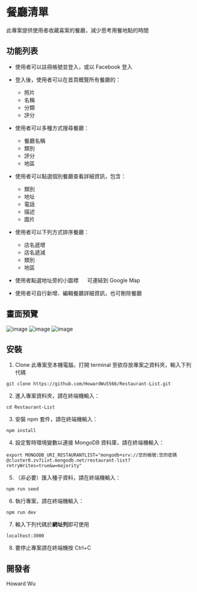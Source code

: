 # 餐廳清單

此專案提供使用者收藏喜案的餐廳，減少思考用餐地點的時間

## 功能列表

- 使用者可以註冊帳號並登入，或以 Facebook 登入


- 登入後，使用者可以在首頁概覽所有餐廳的：

  - 照片
  - 名稱
  - 分類
  - 評分

- 使用者可以多種方式搜尋餐廳：

  - 餐廳名稱
  - 類別
  - 評分
  - 地區

- 使用者可以點選個別餐廳查看詳細資訊，包含：

  - 類別
  - 地址
  - 電話
  - 描述
  - 圖片

- 使用者可以下列方式排序餐廳：

  - 店名遞增
  - 店名遞減
  - 類別
  - 地區

- 使用者點選地址旁的小圖標 <img src="https://raw.githubusercontent.com/FortAwesome/Font-Awesome/6.x/svgs/solid/location-arrow.svg" width="15" height="15"> 可連結到 Google Map

- 使用者可自行新增、編輯餐廳詳細資訊，也可刪除餐廳

## 畫面預覽

![image](https://user-images.githubusercontent.com/110580842/198890435-db02bda5-9010-4abf-a597-826d7c187434.png)
![image](https://user-images.githubusercontent.com/110580842/198890304-a543e7c4-50d7-4709-a32c-71a80d7aa993.png)
![image](https://user-images.githubusercontent.com/110580842/198890379-d1095271-5770-4d0d-a926-ff24117fd6dc.png)

## 安裝

1. Clone 此專案至本機電腦，打開 terminal 至欲存放專案之資料夾，輸入下列代碼

```
git clone https://github.com/HowardWu5566/Restaurant-List.git
```

2. 進入專案資料夾，請在終端機輸入：

```
cd Restaurant-List
```

3. 安裝 npm 套件，請在終端機輸入：

```
npm install
```

4. 設定暫時環境變數以連接 MongoDB 資料庫，請在終端機輸入：

```
export MONGODB_URI_RESTAURANTLIST="mongodb+srv://您的帳號:您的密碼@cluster0.zv7iixt.mongodb.net/restaurant-list?retryWrites=true&w=majority"
```

5. （非必要）匯入種子資料，請在終端機輸入：

```
npm run seed
```

6. 執行專案，請在終端機輸入：

```
npm run dev
```

7. 輸入下列代碼於**網址列**即可使用

```
localhost:3000
```

8. 要停止專案請在終端機按 Ctrl+C

## 開發者

Howard Wu